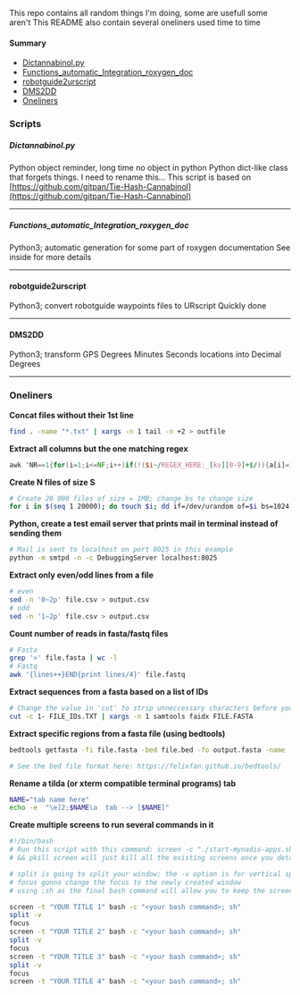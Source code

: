 This repo contains all random things I'm doing, some are usefull some aren't
This README also contain several oneliners used time to time

#### Summary
- [Dictannabinol.py](#dictannabinol)
- [Functions\_automatic\_Integration\_roxygen\_doc](#roxygen)
- [robotguide2urscript](#robotguide2urscript)
- [DMS2DD](#dms2dd)
- [Oneliners](#oneliners)


### Scripts
##### Dictannabinol.py<a name="dictannabinol"></a>
Python object reminder, long time no object in python
Python dict-like class that forgets things. I need to rename this...
This script is based on [https://github.com/gitpan/Tie-Hash-Cannabinol](https://github.com/gitpan/Tie-Hash-Cannabinol)

---
##### Functions\_automatic\_Integration\_roxygen\_doc<a name="roxygen"></a>
Python3; automatic generation for some part of roxygen documentation
See inside for more details

---
#### robotguide2urscript<a name="robotguide2urscript"></a>
Python3; convert robotguide waypoints files to URscript
Quickly done


---
#### DMS2DD<a name="dms2dd"></a>
Python3; transform GPS Degrees Minutes Seconds locations into Decimal Degrees

---

### Oneliners <a name="oneliners"></a>
**Concat files without their 1st line**
```bash
find . -name "*.txt" | xargs -n 1 tail -n +2 > outfile
```

**Extract all columns but the one matching regex**
```awk
awk 'NR==1{for(i=1;i<=NF;i++)if(!($i~/REGEX_HERE:_[kv][0-9]+$/)){a[i]=1;m=i}}{for(i=1;i<=NF;i++)if(a[i])printf "%s%s",$i,(i==m?RS:FS)}' FILE.tsv |column -t
```

**Create N files of size S**
```bash
# Create 20 000 files of size = 1MB; change bs to change size
for i in $(seq 1 20000); do touch $i; dd if=/dev/urandom of=$i bs=1024 count=1024 >/dev/null 2>&1; done
```

**Python, create a test email server that prints mail in terminal instead of sending them**
```bash
# Mail is sent to localhost on port 8025 in this example
python -m smtpd -n -c DebuggingServer localhost:8025
```

**Extract only even/odd lines from a file**
```bash
# even
sed -n '0~2p' file.csv > output.csv
# odd
sed -n '1~2p' file.csv > output.csv
```

**Count number of reads in fasta/fastq files**
```bash
# Fasta
grep '>' file.fasta | wc -l
# Fastq
awk '{lines++}END{print lines/4}' file.fastq
```

**Extract sequences from a fasta based on a list of IDs**
```bash
# Change the value in 'cut' to strip unneccessary characters before your id
cut -c 1- FILE_IDs.TXT | xargs -n 1 samtools faidx FILE.FASTA
```

**Extract specific regions from a fasta file (using bedtools)**
```bash
bedtools getfasta -fi file.fasta -bed file.bed -fo output.fasta -name

# See the bed file format here: https://felixfan.github.io/bedtools/
```

**Rename a tilda (or xterm compatible terminal programs) tab**
```bash
NAME="tab name here"
echo -e  "\e]2;$NAME\a  tab --> [$NAME]"
```

**Create multiple screens to run several commands in it**
```bash
#!/bin/bash
# Run this script with this command: screen -c "./start-mynadis-apps.sh" && pkill screen
# && pkill screen will just kill all the existing screens once you detach; on macos use pkill SCREEN instead

# split is going to split your window; the -v option is for vertical splitting and only available for screen > 4.01.0
# focus gonna change the focus to the newly created window
# using ;sh as the final bash command will allow you to keep the screen running. Otherwise it will terminate itself once the command is done running

screen -t "YOUR TITLE 1" bash -c "<your bash command>; sh"
split -v
focus
screen -t "YOUR TITLE 2" bash -c "<your bash command>; sh"
split -v
focus
screen -t "YOUR TITLE 3" bash -c "<your bash command>; sh"
split -v
focus
screen -t "YOUR TITLE 4" bash -c "<your bash command>; sh"
```
